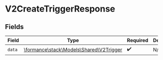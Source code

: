 # V2CreateTriggerResponse


## Fields

| Field                                                                       | Type                                                                        | Required                                                                    | Description                                                                 |
| --------------------------------------------------------------------------- | --------------------------------------------------------------------------- | --------------------------------------------------------------------------- | --------------------------------------------------------------------------- |
| `data`                                                                      | [\formance\stack\Models\Shared\V2Trigger](../../Models/Shared/V2Trigger.md) | :heavy_check_mark:                                                          | N/A                                                                         |